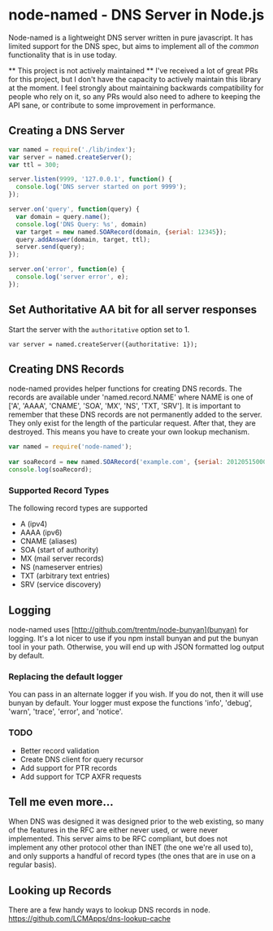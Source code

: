 # node-named - DNS Server in Node.js

Node-named is a lightweight DNS server written in pure javascript. It has
limited support for the DNS spec, but aims to implement all of the *common*
functionality that is in use today. 

** This project is not actively maintained **
I've received a lot of great PRs for this project, but I don't have the capacity to actively maintain this library at the moment. I feel strongly about maintaining backwards compatibility for people who rely on it, so any PRs would also need to adhere to keeping the API sane, or contribute to some improvement in performance.



## Creating a DNS Server
```javascript
var named = require('./lib/index');
var server = named.createServer();
var ttl = 300;

server.listen(9999, '127.0.0.1', function() {
  console.log('DNS server started on port 9999');
});

server.on('query', function(query) {
  var domain = query.name();
  console.log('DNS Query: %s', domain)
  var target = new named.SOARecord(domain, {serial: 12345});
  query.addAnswer(domain, target, ttl);
  server.send(query);
});

server.on('error', function(e) {
  console.log('server error', e);
});
```

## Set Authoritative AA bit for all server responses

Start the server with the `authoritative` option set to 1.
```
var server = named.createServer({authoritative: 1});
```
## Creating DNS Records

node-named provides helper functions for creating DNS records. 
The records are available under 'named.record.NAME' where NAME is one
of ['A', 'AAAA', 'CNAME', 'SOA', 'MX', 'NS', 'TXT, 'SRV']. It is important to 
remember that these DNS records are not permanently added to the server. 
They only exist for the length of the particular request. After that, they are
destroyed. This means you have to create your own lookup mechanism.
```javascript
var named = require('node-named');
    
var soaRecord = new named.SOARecord('example.com', {serial: 201205150000});
console.log(soaRecord);
```
### Supported Record Types

The following record types are supported

 * A (ipv4)
 * AAAA (ipv6)
 * CNAME (aliases)
 * SOA (start of authority)
 * MX (mail server records)
 * NS (nameserver entries)
 * TXT (arbitrary text entries)
 * SRV (service discovery)

## Logging

node-named uses [http://github.com/trentm/node-bunyan](bunyan) for logging.
It's a lot nicer to use if you npm install bunyan and put the bunyan tool in
your path. Otherwise, you will end up with JSON formatted log output by default.

### Replacing the default logger

You can pass in an alternate logger if you wish. If you do not, then it will use
bunyan by default. Your logger must expose the functions 'info', 'debug',
'warn', 'trace', 'error', and 'notice'.

### TODO

 * Better record validation
 * Create DNS client for query recursor
 * Add support for PTR records
 * Add support for TCP AXFR requests

## Tell me even more...

When DNS was designed it was designed prior
to the web existing, so many of the features in the RFC are either never used,
or were never implemented. This server aims to be RFC compliant, but does not
implement any other protocol other than INET (the one we're all used to), and
only supports a handful of record types (the ones that are in use on a regular
basis).

## Looking up Records

There are a few handy ways to lookup DNS records in node. 
https://github.com/LCMApps/dns-lookup-cache
